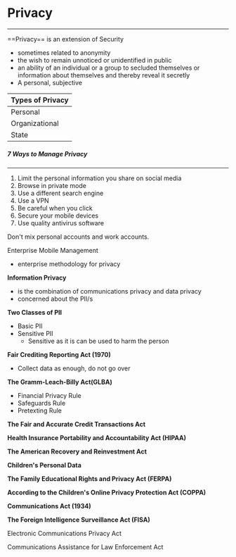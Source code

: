 # Privacy
---
==Privacy== is an extension of Security
- sometimes related to anonymity
- the wish to remain unnoticed or unidentified in public
- an ability of an individual or a group to secluded themselves or information about themselves and thereby reveal it secretly
- A personal, subjective

| Types of Privacy |
| ---------------- |
| Personal         |
| Organizational   |
| State            |

##### 7 Ways to Manage Privacy
---
1. Limit the personal information you share on social media
2. Browse in private mode
3. Use a different search engine
4. Use a VPN
5. Be careful when you click
6. Secure your mobile devices
7. Use quality antivirus software

Don't mix personal accounts and work accounts.

Enterprise Mobile Management
- enterprise methodology for privacy

**Information Privacy**
- is the combination of communications privacy and data privacy
- concerned about the PII/s

**Two Classes of PII**
- Basic PII
- Sensitive PII
	- Sensitive as it is can be used to harm the person

**Fair Crediting Reporting Act (1970)**
- Collect data as enough, do not go over

**The Gramm-Leach-Billy Act(GLBA)**
- Financial Privacy Rule
- Safeguards Rule
- Pretexting Rule

**The Fair and Accurate Credit Transactions Act**

**Health Insurance Portability and Accountability Act (HIPAA)**

**The American Recovery and Reinvestment Act**

**Children's Personal Data**

**The Family Educational Rights and Privacy Act (FERPA)**

**According to the Children's Online Privacy Protection Act (COPPA)**

**Communications Act (1934)**

**The Foreign Intelligence Surveillance Act (FISA)**

Electronic Communications Privacy Act

Communications Assistance for Law Enforcement Act 

